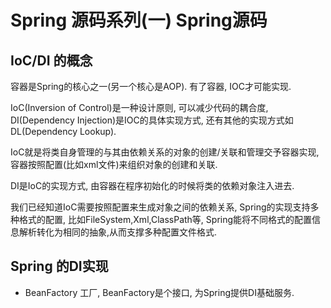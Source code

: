 # Spring 源码系列(一) Spring源码

## IoC/DI 的概念

容器是Spring的核心之一(另一个核心是AOP). 有了容器, IOC才可能实现. 

IoC(Inversion of Control)是一种设计原则, 可以减少代码的耦合度, DI(Dependency Injection)是IOC的具体实现方式, 还有其他的实现方式如 DL(Dependency Lookup). 

IoC就是将类自身管理的与其由依赖关系的对象的创建/关联和管理交予容器实现, 容器按照配置(比如xml文件)来组织对象的创建和关联.

DI是IoC的实现方式, 由容器在程序初始化的时候将类的依赖对象注入进去. 

我们已经知道IoC需要按照配置来生成对象之间的依赖关系, Spring的实现支持多种格式的配置, 比如FileSystem,Xml,ClassPath等, Spring能将不同格式的配置信息解析转化为相同的抽象,从而支撑多种配置文件格式. 

## Spring 的DI实现

* BeanFactory 工厂, BeanFactory是个接口, 为Spring提供DI基础服务. 

